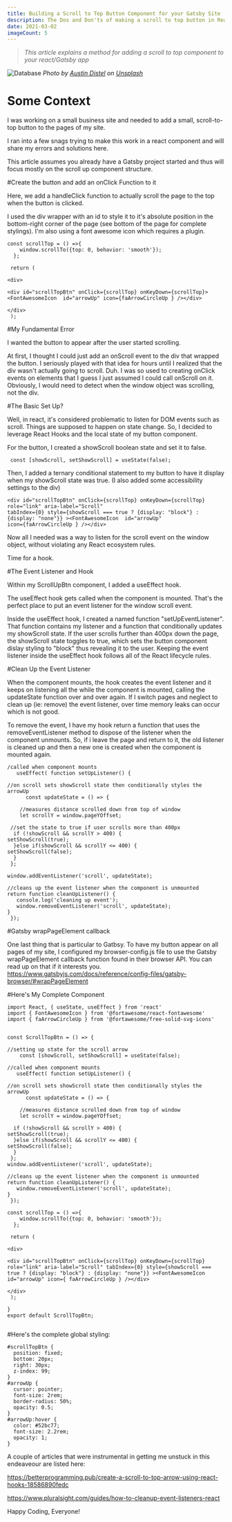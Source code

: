 ```yaml
---
title: Building a Scroll to Top Button Component for your Gatsby Site
description: The Dos and Don'ts of making a scroll to top button in React/Gatsby
date: 2021-03-02
imageCount: 5
---
```


> _This article explains a method for adding a scroll to top component to your react/Gatsby app_

![Database](./austin-distel-wD1LRb9OeEo-unsplash.jpg)
_Photo by [Austin Distel][1] on [Unsplash][2]_

# Some Context

I was working on a small business site and needed to add a small, scroll-to-top button to the pages of my site.

I ran into a few snags trying to make this work in a react component and will share my errors and solutions here.

This article assumes you already have a Gatsby project started and thus will focus mostly on the scroll up component structure.

#Create the button and add an onClick Function to it

Here, we add a handleClick function to actually scroll the page to the top when the button is clicked.

I used the div wrapper with an id to style it to it's absolute position in the bottom-right corner of the page (see bottom of the page for complete stylings). I'm also using a font awesome icon which requires a plugin.

```
const scrollTop = () =>{
    window.scrollTo({top: 0, behavior: 'smooth'});
  };
 
 return (

<div>
    
<div id="scrollTopBtn" onClick={scrollTop} onKeyDown={scrollTop}><FontAwesomeIcon  id="arrowUp" icon={faArrowCircleUp } /></div>
  
</div>
 );

```

#My Fundamental Error

I wanted the button to appear after the user started scrolling.

At first, I thought I could just add an onScroll event to the div that wrapped the button. I seriously played with that idea for hours until I realized that the div wasn't actually going to scroll. Duh. I was so used to creating onClick events on elements that I guess I just assumed I could call onScroll on it. Obviously, I would need to detect when the window object was scrolling, not the div.

#The Basic Set Up?

Well, in react, it's considered problematic to listen for DOM events such as scroll. Things are supposed to happen on state change. So, I decided to leverage React Hooks and the local state of my button component.

For the button, I created a showScroll boolean state and set it to false. 
```
 const [showScroll, setShowScroll] = useState(false);

```

Then, I added a ternary conditional statement to my button to have it display when my showScroll state was true. (I also added some accessibility settings to the div)

```
<div id="scrollTopBtn" onClick={scrollTop} onKeyDown={scrollTop} role="link" aria-label="Scroll"   
tabIndex={0} style={showScroll === true ? {display: "block"} : {display: "none"}} ><FontAwesomeIcon  id="arrowUp"   
icon={faArrowCircleUp } /></div>

```

Now all I needed was a way to listen for the scroll event on the window object, without violating any React ecosystem rules.

Time for a hook.

#The Event Listener and Hook

Within my ScrollUpBtn component, I added a useEffect hook. 

The useEffect hook gets called when the component is mounted. That's the perfect place to put an event listener for the window scroll event.

Inside the useEffect hook, I created a named function "setUpEventListener". That function contains my listener and a function that conditionally updates my showScroll state. If the user scrolls further than 400px down the page, the showScroll state toggles to true, which sets the button component dislay styling to "block" thus revealing it to the user. Keeping the event listener inside the useEffect hook follows all of the React lifecycle rules.

#Clean Up the Event Listener

When the component mounts, the hook creates the event listener and it keeps on listening all the while the component is mounted, calling the updateState function over and over again. If I switch pages and neglect to clean up (ie: remove) the event listener, over time memory leaks can occur which is not good. 

To remove the event, I have my hook return a function that uses the removeEventListener method to dispose of the listener when the component unmounts. So, if i leave the page and return to it, the old listener is cleaned up and then a new one is created when the component is mounted again.

```
/called when component mounts
   useEffect( function setUpListener() {

//on scroll sets showScroll state then conditionally styles the arrowUp
      const updateState = () => {

    //measures distance scrolled down from top of window
    let scrollY = window.pageYOffset;

 //set the state to true if user scrolls more than 400px   
  if (!showScroll && scrollY > 400) {
setShowScroll(true);
  }else if(showScroll && scrollY <= 400) {
setShowScroll(false);
  }  
 };

window.addEventListener('scroll', updateState);

//cleans up the event listener when the component is unmounted
return function cleanUpListener() {
   console.log('cleaning up event');
   window.removeEventListener('scroll', updateState);
}
 });

```

#Gatsby wrapPageElement callback

One last thing that is particular to Gatbsy. To have my button appear on all pages of my site, I configured my browser-config.js file to use the Gatsby wrapPageElement callback function found in their browser API. You can read up on that if it interests you. https://www.gatsbyjs.com/docs/reference/config-files/gatsby-browser/#wrapPageElement

#Here's My Complete Component

```
import React, { useState, useEffect } from 'react'
import { FontAwesomeIcon } from '@fortawesome/react-fontawesome'
import { faArrowCircleUp } from '@fortawesome/free-solid-svg-icons'


const ScrollTopBtn = () => {

//setting up state for the scroll arrow
    const [showScroll, setShowScroll] = useState(false);
   
//called when component mounts
   useEffect( function setUpListener() {

//on scroll sets showScroll state then conditionally styles the arrowUp
      const updateState = () => {
    
    //measures distance scrolled down from top of window
    let scrollY = window.pageYOffset;
    
  if (!showScroll && scrollY > 400) {
setShowScroll(true);
  }else if(showScroll && scrollY <= 400) {
setShowScroll(false);
  }  
 };
window.addEventListener('scroll', updateState);

//cleans up the event listener when the component is unmounted
return function cleanUpListener() {
   window.removeEventListener('scroll', updateState);
}
 });
 
const scrollTop = () =>{
    window.scrollTo({top: 0, behavior: 'smooth'});
  };
 
 return (

<div>
    
<div id="scrollTopBtn" onClick={scrollTop} onKeyDown={scrollTop} role="link" aria-label="Scroll" tabIndex={0} style={showScroll === true ? {display: "block"} : {display: "none"}} ><FontAwesomeIcon  id="arrowUp" icon={ faArrowCircleUp } /></div>
  
</div>
 );

}
export default ScrollTopBtn;


```

#Here's the complete global styling:


```
#scrollTopBtn {
  position: fixed;
  bottom: 20px;
  right: 30px;
  z-index: 99;
}
#arrowUp {
  cursor: pointer;
  font-size: 2rem;
  border-radius: 50%;
  opacity: 0.5;
}
#arrowUp:hover {
  color: #52bc77;
  font-size: 2.2rem;
  opacity: 1;
}

```

A couple of articles that were instrumental in getting me unstuck in this endeaveour are listed here:

https://betterprogramming.pub/create-a-scroll-to-top-arrow-using-react-hooks-18586890fedc

https://www.pluralsight.com/guides/how-to-cleanup-event-listeners-react


Happy Coding, Everyone!

[1]: https://unsplash.com/@austindistel?utm_source=unsplash&utm_medium=referral&utm_content=creditCopyText
[2]: https://unsplash.com/?utm_source=medium&utm_medium=referral